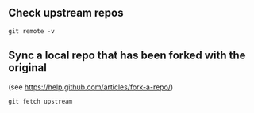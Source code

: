 ## Check upstream repos
```git remote -v```

## Sync a local repo that has been forked with the original

(see https://help.github.com/articles/fork-a-repo/)

```git fetch upstream```

